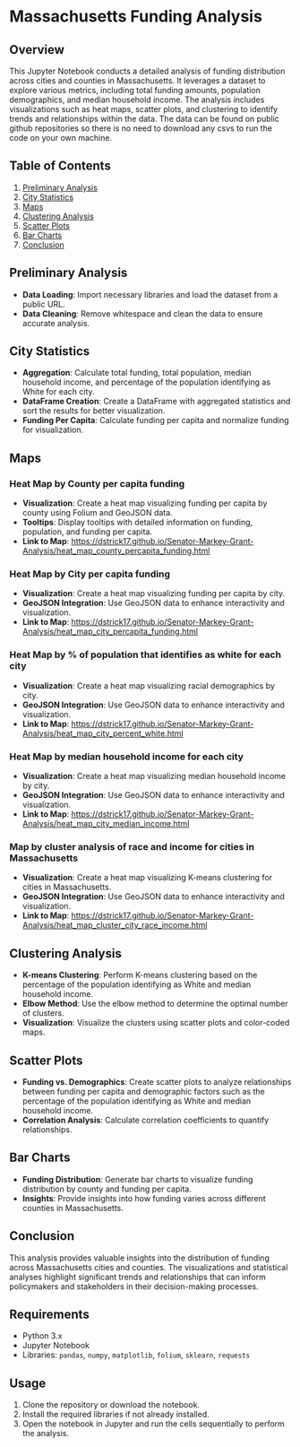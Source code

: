 # Massachusetts Funding Analysis

## Overview
This Jupyter Notebook conducts a detailed analysis of funding distribution across cities and counties in Massachusetts. It leverages a dataset to explore various metrics, including total funding amounts, population demographics, and median household income. The analysis includes visualizations such as heat maps, scatter plots, and clustering to identify trends and relationships within the data. The data can be found on public github repositories so there is no need to download any csvs to run the code on your own machine.

## Table of Contents
1. [Preliminary Analysis](#preliminary-analysis)
2. [City Statistics](#city-statistics)
3. [Maps](#maps)
4. [Clustering Analysis](#clustering-analysis)
5. [Scatter Plots](#scatter-plots)
6. [Bar Charts](#bar-charts)
7. [Conclusion](#conclusion)

## Preliminary Analysis
- **Data Loading**: Import necessary libraries and load the dataset from a public URL.
- **Data Cleaning**: Remove whitespace and clean the data to ensure accurate analysis.

## City Statistics
- **Aggregation**: Calculate total funding, total population, median household income, and percentage of the population identifying as White for each city.
- **DataFrame Creation**: Create a DataFrame with aggregated statistics and sort the results for better visualization.
- **Funding Per Capita**: Calculate funding per capita and normalize funding for visualization.

## Maps
### Heat Map by County per capita funding
- **Visualization**: Create a heat map visualizing funding per capita by county using Folium and GeoJSON data.
- **Tooltips**: Display tooltips with detailed information on funding, population, and funding per capita.
- **Link to Map**: https://dstrick17.github.io/Senator-Markey-Grant-Analysis/heat_map_county_percapita_funding.html

### Heat Map by City per capita funding
- **Visualization**: Create a heat map visualizing funding per capita by city.
- **GeoJSON Integration**: Use GeoJSON data to enhance interactivity and visualization.
- **Link to Map**: https://dstrick17.github.io/Senator-Markey-Grant-Analysis/heat_map_city_percapita_funding.html

### Heat Map by % of population that identifies as white for each city
- **Visualization**: Create a heat map visualizing racial demographics by city.
- **GeoJSON Integration**: Use GeoJSON data to enhance interactivity and visualization.
- **Link to Map**: https://dstrick17.github.io/Senator-Markey-Grant-Analysis/heat_map_city_percent_white.html

### Heat Map by median household income for each city
- **Visualization**: Create a heat map visualizing median household income by city.
- **GeoJSON Integration**: Use GeoJSON data to enhance interactivity and visualization.
- **Link to Map**: https://dstrick17.github.io/Senator-Markey-Grant-Analysis/heat_map_city_median_income.html

### Map by cluster analysis of race and income for cities in Massachusetts
- **Visualization**: Create a heat map visualizing K-means clustering for cities in Massachusetts.
- **GeoJSON Integration**: Use GeoJSON data to enhance interactivity and visualization.
- **Link to Map**: https://dstrick17.github.io/Senator-Markey-Grant-Analysis/heat_map_cluster_city_race_income.html

## Clustering Analysis
- **K-means Clustering**: Perform K-means clustering based on the percentage of the population identifying as White and median household income.
- **Elbow Method**: Use the elbow method to determine the optimal number of clusters.
- **Visualization**: Visualize the clusters using scatter plots and color-coded maps.

## Scatter Plots
- **Funding vs. Demographics**: Create scatter plots to analyze relationships between funding per capita and demographic factors such as the percentage of the population identifying as White and median household income.
- **Correlation Analysis**: Calculate correlation coefficients to quantify relationships.

## Bar Charts
- **Funding Distribution**: Generate bar charts to visualize funding distribution by county and funding per capita.
- **Insights**: Provide insights into how funding varies across different counties in Massachusetts.

## Conclusion
This analysis provides valuable insights into the distribution of funding across Massachusetts cities and counties. The visualizations and statistical analyses highlight significant trends and relationships that can inform policymakers and stakeholders in their decision-making processes.

## Requirements
- Python 3.x
- Jupyter Notebook
- Libraries: `pandas`, `numpy`, `matplotlib`, `folium`, `sklearn`, `requests`

## Usage
1. Clone the repository or download the notebook.
2. Install the required libraries if not already installed.
3. Open the notebook in Jupyter and run the cells sequentially to perform the analysis.
